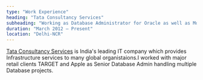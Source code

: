 ```yaml
---
type: "Work Experience"
heading: "Tata Consultancy Services"
subheading: "Working as Database Administrator for Oracle as well as Mongo and Vertica Databases  "
duration: "March 2012 – Present"
location: "Delhi-NCR"
---
```


<a href="http://www.tcs.com/" target="_blank">Tata Consultancy Services</a> is India's leading IT company which provides Infrastructure services to many global organistaions.I worked with major retail clients TARGET and Apple as Senior Database Admin handling multiple Database projects.